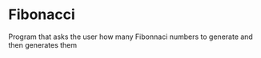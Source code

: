 # Fibonacci
Program that asks the user how many Fibonnaci numbers to generate and then generates them
